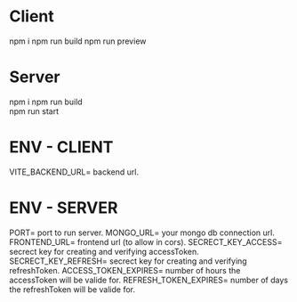 # Client

npm i
npm run build
npm run preview

# Server

npm i
npm run build  
npm run start

# ENV - CLIENT
VITE_BACKEND_URL= backend url.

# ENV - SERVER
PORT= port to run server.
MONGO_URL= your mongo db connection url.
FRONTEND_URL= frontend url (to allow in cors).
SECRECT_KEY_ACCESS= secrect key for creating and verifying accessToken.
SECRECT_KEY_REFRESH= secrect key for creating and verifying refreshToken.
ACCESS_TOKEN_EXPIRES= number of hours the accessToken will be valide for.
REFRESH_TOKEN_EXPIRES= number of days the refreshToken will be valide for.

